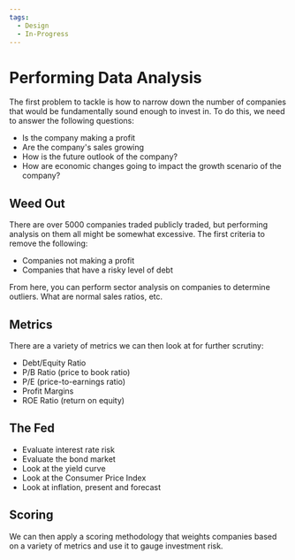 ```yaml
---
tags:
  - Design
  - In-Progress
---
```


# Performing Data Analysis

The first problem to tackle is how to narrow down the number of companies that would be fundamentally sound enough to invest in. To do this, we need to answer the following questions:

- Is the company making a profit
- Are the company's sales growing
- How is the future outlook of the company?
- How are economic changes going to impact the growth scenario of the company?

## Weed Out

There are over 5000 companies traded publicly traded, but performing analysis on them all might be somewhat excessive. The first criteria to remove the following:

- Companies not making a profit
- Companies that have a risky level of debt

From here, you can perform sector analysis on companies to determine outliers. What are normal sales ratios, etc.

## Metrics

There are a variety of metrics we can then look at for further scrutiny:

- Debt/Equity Ratio
- P/B Ratio (price to book ratio)
- P/E (price-to-earnings ratio)
- Profit Margins
- ROE Ratio (return on equity)
<!-- add more -->

## The Fed

- Evaluate interest rate risk
- Evaluate the bond market
- Look at the yield curve
- Look at the Consumer Price Index
- Look at inflation, present and forecast

## Scoring

We can then apply a scoring methodology that weights companies based on a variety of metrics and use it to gauge investment risk.
